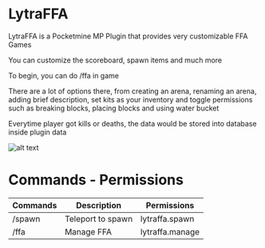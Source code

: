 # LytraFFA
LytraFFA is a Pocketmine MP Plugin that provides very customizable FFA Games

You can customize the scoreboard, spawn items and much more

To begin, you can do /ffa in game

There are a lot of options there, from creating an arena, renaming an arena, adding brief description, set kits as your inventory and toggle permissions such as breaking blocks, placing blocks and using water bucket

Everytime player got kills or deaths, the data would be stored into database inside plugin data

![alt text](https://i.imgur.com/pbymUDg.jpeg)

# Commands - Permissions
| Commands | Description         | Permissions     |
| -------- | ------------------- | --------------- |
| /spawn   | Teleport  to spawn  | lytraffa.spawn  |
| /ffa     | Manage FFA          | lytraffa.manage |

